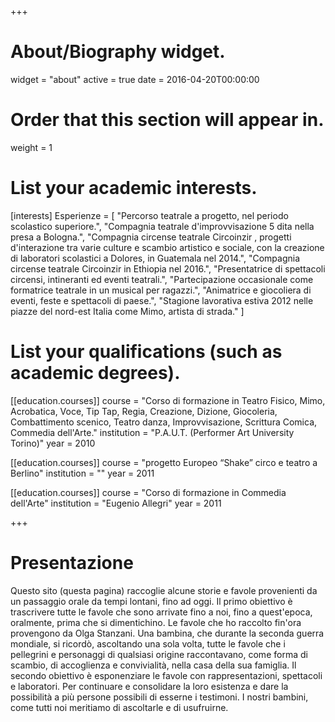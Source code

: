 +++
# About/Biography widget.
widget = "about"
active = true
date = 2016-04-20T00:00:00

# Order that this section will appear in.
weight = 1

# List your academic interests.
[interests]
  Esperienze = [
    "Percorso teatrale a progetto, nel periodo scolastico superiore.",
    "Compagnia teatrale d'improvvisazione 5 dita nella presa a Bologna.",
    "Compagnia circense teatrale Circoinzir , progetti d'interazione tra varie culture e scambio artistico e sociale, con la creazione di laboratori scolastici a Dolores, in Guatemala nel 2014.",
    "Compagnia circense teatrale Circoinzir in Ethiopia nel 2016.",
    "Presentatrice di spettacoli circensi, intineranti ed eventi teatrali.",
    "Partecipazione occasionale come formatrice teatrale in un musical per ragazzi.",
    "Animatrice e giocoliera di eventi, feste e spettacoli di paese.",
    "Stagione lavorativa estiva 2012 nelle piazze del nord-est Italia come Mimo, artista di strada."
  ]

# List your qualifications (such as academic degrees).
[[education.courses]]
  course = "Corso di formazione in Teatro Fisico, Mimo, Acrobatica, Voce, Tip Tap, Regia, Creazione, Dizione, Giocoleria, Combattimento scenico, Teatro danza, Improvvisazione, Scrittura Comica, Commedia dell'Arte."
  institution = "P.A.U.T. (Performer Art University Torino)"
  year = 2010

[[education.courses]]
  course = "progetto Europeo “Shake” circo e teatro a Berlino"
  institution = ""
  year = 2011

[[education.courses]]
  course = "Corso di formazione in Commedia dell'Arte"
  institution = "Eugenio Allegri"
  year = 2011

+++

# Presentazione

Questo sito (questa pagina) raccoglie alcune storie e favole provenienti da un passaggio orale da tempi lontani, fino ad oggi.
Il primo obiettivo è trascrivere tutte le favole che sono arrivate fino a noi, fino a quest'epoca, oralmente, prima che si dimentichino.
Le favole che ho raccolto fin'ora provengono da Olga Stanzani. Una bambina, che durante la seconda guerra mondiale, si ricordò, ascoltando una sola volta, tutte le favole che i pellegrini e personaggi di qualsiasi origine raccontavano, come forma di scambio, di accoglienza e convivialità, nella casa della sua famiglia.
Il secondo obiettivo è esponenziare le favole con rappresentazioni, spettacoli e laboratori. Per continuare e consolidare la loro esistenza e dare la possibilità a più persone possibili di esserne i testimoni.
I nostri bambini, come tutti noi meritiamo di ascoltarle e di usufruirne.
